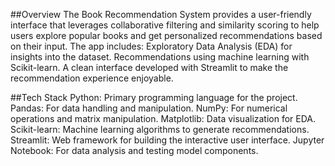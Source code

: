 ##Overview
The Book Recommendation System provides a user-friendly interface that leverages collaborative filtering and similarity scoring to help users explore popular books and get personalized recommendations based on their input. The app includes:
Exploratory Data Analysis (EDA) for insights into the dataset.
Recommendations using machine learning with Scikit-learn.
A clean interface developed with Streamlit to make the recommendation experience enjoyable.


##Tech Stack
Python: Primary programming language for the project.
Pandas: For data handling and manipulation.
NumPy: For numerical operations and matrix manipulation.
Matplotlib: Data visualization for EDA.
Scikit-learn: Machine learning algorithms to generate recommendations.
Streamlit: Web framework for building the interactive user interface.
Jupyter Notebook: For data analysis and testing model components.

